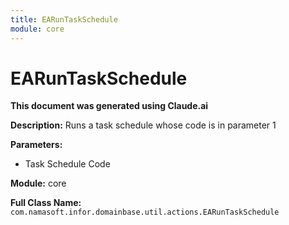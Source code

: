 ```yaml
---
title: EARunTaskSchedule
module: core
---
```



<div class='entity-flows'>

# EARunTaskSchedule

**This document was generated using Claude.ai**

**Description:** Runs a task schedule whose code is in parameter 1

**Parameters:**
- Task Schedule Code

**Module:** core

**Full Class Name:** `com.namasoft.infor.domainbase.util.actions.EARunTaskSchedule`


</div>

